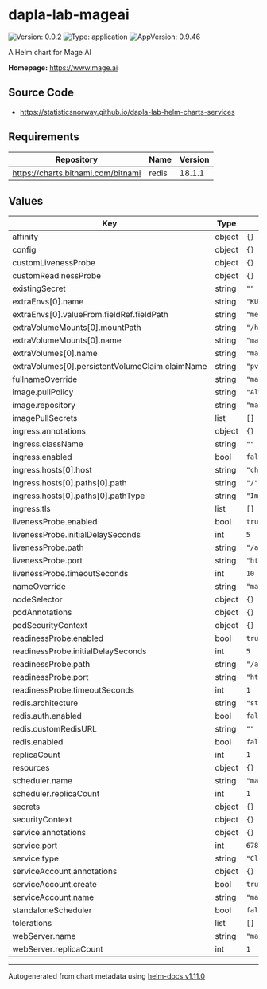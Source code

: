 # dapla-lab-mageai

![Version: 0.0.2](https://img.shields.io/badge/Version-0.0.2-informational?style=flat-square) ![Type: application](https://img.shields.io/badge/Type-application-informational?style=flat-square) ![AppVersion: 0.9.46](https://img.shields.io/badge/AppVersion-0.9.46-informational?style=flat-square)

A Helm chart for Mage AI

**Homepage:** <https://www.mage.ai>

## Source Code

* <https://statisticsnorway.github.io/dapla-lab-helm-charts-services>

## Requirements

| Repository | Name | Version |
|------------|------|---------|
| https://charts.bitnami.com/bitnami | redis | 18.1.1 |

## Values

| Key | Type | Default | Description |
|-----|------|---------|-------------|
| affinity | object | `{}` |  |
| config | object | `{}` |  |
| customLivenessProbe | object | `{}` |  |
| customReadinessProbe | object | `{}` |  |
| existingSecret | string | `""` |  |
| extraEnvs[0].name | string | `"KUBE_NAMESPACE"` |  |
| extraEnvs[0].valueFrom.fieldRef.fieldPath | string | `"metadata.namespace"` |  |
| extraVolumeMounts[0].mountPath | string | `"/home/src"` |  |
| extraVolumeMounts[0].name | string | `"mage-fs"` |  |
| extraVolumes[0].name | string | `"mage-fs"` |  |
| extraVolumes[0].persistentVolumeClaim.claimName | string | `"pvc-mage"` |  |
| fullnameOverride | string | `"mageai"` |  |
| image.pullPolicy | string | `"Always"` |  |
| image.repository | string | `"mageai/mageai"` |  |
| imagePullSecrets | list | `[]` |  |
| ingress.annotations | object | `{}` |  |
| ingress.className | string | `""` |  |
| ingress.enabled | bool | `false` |  |
| ingress.hosts[0].host | string | `"chart-example.local"` |  |
| ingress.hosts[0].paths[0].path | string | `"/"` |  |
| ingress.hosts[0].paths[0].pathType | string | `"ImplementationSpecific"` |  |
| ingress.tls | list | `[]` |  |
| livenessProbe.enabled | bool | `true` |  |
| livenessProbe.initialDelaySeconds | int | `5` |  |
| livenessProbe.path | string | `"/api/status"` |  |
| livenessProbe.port | string | `"http"` |  |
| livenessProbe.timeoutSeconds | int | `10` |  |
| nameOverride | string | `"mageai"` |  |
| nodeSelector | object | `{}` |  |
| podAnnotations | object | `{}` |  |
| podSecurityContext | object | `{}` |  |
| readinessProbe.enabled | bool | `true` |  |
| readinessProbe.initialDelaySeconds | int | `5` |  |
| readinessProbe.path | string | `"/api/status"` |  |
| readinessProbe.port | string | `"http"` |  |
| readinessProbe.timeoutSeconds | int | `1` |  |
| redis.architecture | string | `"standalone"` |  |
| redis.auth.enabled | bool | `false` |  |
| redis.customRedisURL | string | `""` |  |
| redis.enabled | bool | `false` |  |
| replicaCount | int | `1` |  |
| resources | object | `{}` |  |
| scheduler.name | string | `"mageai-scheduler"` |  |
| scheduler.replicaCount | int | `1` |  |
| secrets | object | `{}` |  |
| securityContext | object | `{}` |  |
| service.annotations | object | `{}` |  |
| service.port | int | `6789` |  |
| service.type | string | `"ClusterIP"` |  |
| serviceAccount.annotations | object | `{}` |  |
| serviceAccount.create | bool | `true` |  |
| serviceAccount.name | string | `"mageai"` |  |
| standaloneScheduler | bool | `false` |  |
| tolerations | list | `[]` |  |
| webServer.name | string | `"mageai-webserver"` |  |
| webServer.replicaCount | int | `1` |  |

----------------------------------------------
Autogenerated from chart metadata using [helm-docs v1.11.0](https://github.com/norwoodj/helm-docs/releases/v1.11.0)
